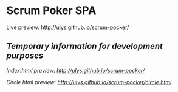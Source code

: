 Scrum Poker SPA
=

Live preview: http://ulys.github.io/scrum-pocker/


*Temporary information for development purposes*
-
*Index.html preview: http://ulys.github.io/scrum-pocker/*

*Circle.html preview: http://ulys.github.io/scrum-pocker/circle.html*
